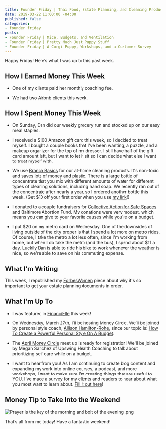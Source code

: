 ```yaml
---
title: Founder Friday | Thai Food, Estate Planning, and Cleaning Products
date: 2019-03-22 11:00:00 -04:00
published: false
categories:
- founder friday
posts:
- Founder Friday | Mice, Budgets, and Ventilation
- Founder Friday | Pretty Much Just Puppy Stuff
- Founder Friday | A Corgi Puppy, Workshops, and a Customer Survey
---
```


Happy Friday! Here’s what I was up to this past week.

## How I Earned Money This Week

* One of my clients paid her monthly coaching fee.

* We had two Airbnb clients this week. 

## How I Spent Money This Week

* On Sunday, Dan did our weekly grocery run and stocked up on our easy meal staples.

* I received a $100 Amazon gift card this week, so I decided to treat myself. I bought a couple books that I've been wanting, a puzzle, and a makeup organizer for the top of my dresser. I still have half of the gift card amount left, but I want to let it sit so I can decide what else I want to treat myself with. 

* We use [Branch Basics](http://branchbasics.refr.cc/marygermano) for our at-home cleaning products. It's non-toxic and saves lots of money and plastic. There is a large bottle of concentrate that you mix with different amounts of water for different types of cleaning solutions, including hand soap. We recently ran out of the concentrate after nearly a year, so I ordered another bottle this week. (Get $10 off your first order when you use [my link](http://branchbasics.refr.cc/marygermano)!)

* I donated to a couple fundraisers for [Collective Action for Safe Spaces](https://www.collectiveactiondc.org/) and [Baltimore Abortion Fund](http://www.baltimoreabortionfund.org/). My donations were very modest, which means you can give to your favorite causes while you're on a budget. 

* I put $20 on my metro card on Wednesday. One of the downsides of living outside of the city proper is that I spend a lot more on metro rides. Of course, I take the metro a lot less often, since I'm working from home, but when I do take the metro (and the bus), I spend about $11 a day. Luckily Dan is able to ride his bike to work whenever the weather is nice, so we're able to save on his commuting expense.

## What I’m Writing

This week, I republished my [ForbesWomen](https://www.maggiegermano.com/blog/despite-their-priorities-nearly-half-of-americans-over-55-still-dont-have-a-will/) piece about why it's so important to get your estate planning documents in order.

## What I’m Up To

* I was featured in [FinanciElle](https://financielle.wordpress.com/2019/03/16/maggie-germano-founder-and-ceo-of-maggie-germano-financial-coaching/) this week!

* On Wednesday, March 27th, I’ll be hosting Money Circle. We’ll be joined by personal style coach, [Allison Hamilton-Rohe](https://dailyoutfit.com/), since our topic is: [How To Create a Powerful Personal Style On A Budget](https://www.eventbrite.com/e/money-circle-how-to-create-a-powerful-personal-style-on-a-budget-tickets-54939672038).

* The [April Money Circle](https://www.eventbrite.com/e/money-circle-honoring-self-care-keeping-your-pockets-full-tickets-59004572264) meet up is ready for registration! We'll be joined by Megan Sanchez of Upswing Health Coaching to talk about prioritizing self care while on a budget.

* I want to hear from you! As I am continuing to create blog content and expanding my work into online courses, a podcast, and more workshops, I want to make sure I’m creating things that are useful to YOU. I’ve made a survey for my clients and readers to hear about what you most want to learn about. [Fill it out here](https://docs.google.com/forms/d/e/1FAIpQLSedjARbOmwC3_EomplCDDmNze_ZVLHwymIhqJbNcNqvM6gWVg/viewform?usp=sf_link)!

## Money Tip to Take Into the Weekend

![Prayer is the key of the morning and bolt of the evening..png](/uploads/Prayer%20is%20the%20key%20of%20the%20morning%20and%20bolt%20of%20the%20evening..png)

That’s all from me today! Have a fantastic weekend!